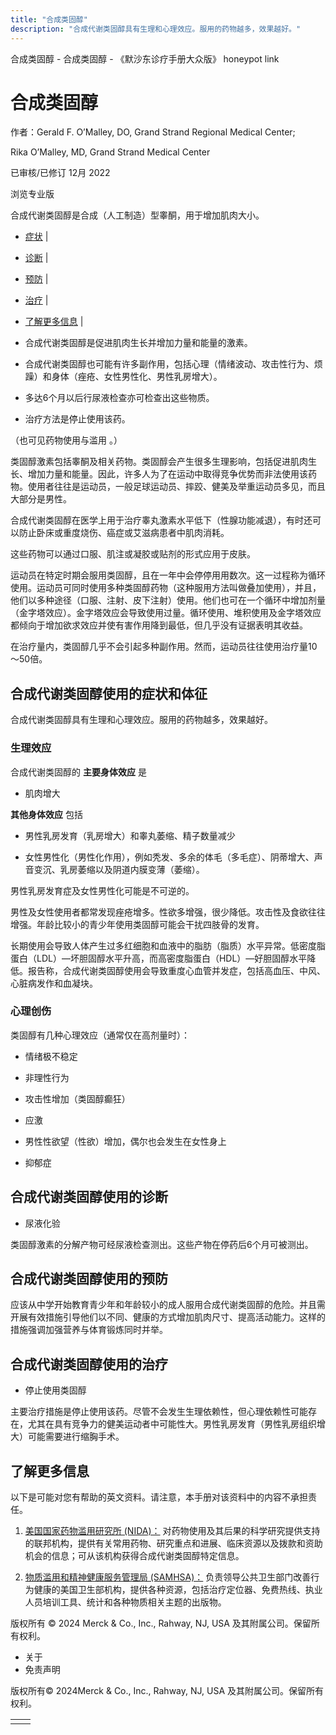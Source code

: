```yaml
---
title: "合成类固醇"
description: "合成代谢类固醇具有生理和心理效应。服用的药物越多，效果越好。"
---
```


﻿合成类固醇 \- 合成类固醇 \- 《默沙东诊疗手册大众版》 honeypot link

# 合成类固醇

作者：Gerald F. O’Malley, DO, Grand Strand Regional Medical Center;

Rika O’Malley, MD, Grand Strand Medical Center

已审核/已修订 12月 2022

浏览专业版

合成代谢类固醇是合成（人工制造）型睾酮，用于增加肌肉大小。

- [症状](#症状_v835249_zh) \|
- [诊断](#诊断_v835269_zh) \|
- [预防](#预防_v835272_zh) \|
- [治疗](#治疗_v835275_zh) \|
- [了解更多信息](#了解更多信息_v48768604_zh) \|

- 合成代谢类固醇是促进肌肉生长并增加力量和能量的激素。

- 合成代谢类固醇也可能有许多副作用，包括心理（情绪波动、攻击性行为、烦躁）和身体（痤疮、女性男性化、男性乳房增大）。

- 多达6个月以后行尿液检查亦可检查出这些物质。

- 治疗方法是停止使用该药。


（也可见药物使用与滥用 。）

类固醇激素包括睾酮及相关药物。类固醇会产生很多生理影响，包括促进肌肉生长、增加力量和能量。因此，许多人为了在运动中取得竞争优势而非法使用该药物。使用者往往是运动员，一般足球运动员、摔跤、健美及举重运动员多见，而且大部分是男性。

合成代谢类固醇在医学上用于治疗睾丸激素水平低下（性腺功能减退），有时还可以防止卧床或重度烧伤、癌症或艾滋病患者中肌肉消耗。

这些药物可以通过口服、肌注或凝胶或贴剂的形式应用于皮肤。

运动员在特定时期会服用类固醇，且在一年中会停停用用数次。这一过程称为循环使用。运动员可同时使用多种类固醇药物（这种服用方法叫做叠加使用），并且，他们以多种途径（口服、注射、皮下注射）使用。他们也可在一个循环中增加剂量（金字塔效应）。金字塔效应会导致使用过量。循环使用、堆积使用及金字塔效应都倾向于增加欲求效应并使有害作用降到最低，但几乎没有证据表明其收益。

在治疗量内，类固醇几乎不会引起多种副作用。然而，运动员往往使用治疗量10～50倍。

## 合成代谢类固醇使用的症状和体征

合成代谢类固醇具有生理和心理效应。服用的药物越多，效果越好。

### 生理效应

合成代谢类固醇的 **主要身体效应** 是

- 肌肉增大


**其他身体效应** 包括

- 男性乳房发育（乳房增大）和睾丸萎缩、精子数量减少

- 女性男性化（男性化作用），例如秃发、多余的体毛（多毛症）、阴蒂增大、声音变沉、乳房萎缩以及阴道内膜变薄（萎缩）。


男性乳房发育症及女性男性化可能是不可逆的。

男性及女性使用者都常发现痤疮增多。性欲多增强，很少降低。攻击性及食欲往往增强。年龄比较小的青少年使用类固醇可能会干扰四肢骨的发育。

长期使用会导致人体产生过多红细胞和血液中的脂肪（脂质）水平异常。低密度脂蛋白（LDL）—坏胆固醇水平升高，而高密度脂蛋白（HDL）—好胆固醇水平降低。报告称，合成代谢类固醇使用会导致重度心血管并发症，包括高血压、中风、心脏病发作和血凝块。

### 心理创伤

类固醇有几种心理效应（通常仅在高剂量时）：

- 情绪极不稳定

- 非理性行为

- 攻击性增加（类固醇癫狂）

- 应激

- 男性性欲望（性欲）增加，偶尔也会发生在女性身上

- 抑郁症


## 合成代谢类固醇使用的诊断

- 尿液化验


类固醇激素的分解产物可经尿液检查测出。这些产物在停药后6个月可被测出。

## 合成代谢类固醇使用的预防

应该从中学开始教育青少年和年龄较小的成人服用合成代谢类固醇的危险。并且需开展有效措施引导他们以不同、健康的方式增加肌肉尺寸、提高活动能力。这样的措施强调加强营养与体育锻炼同时并举。

## 合成代谢类固醇使用的治疗

- 停止使用类固醇


主要治疗措施是停止使用该药。尽管不会发生生理依赖性，但心理依赖性可能存在，尤其在具有竞争力的健美运动者中可能性大。男性乳房发育（男性乳房组织增大）可能需要进行缩胸手术。

## 了解更多信息

以下是可能对您有帮助的英文资料。请注意，本手册对该资料中的内容不承担责任。

1. [美国国家药物滥用研究所 (NIDA)：](https://www.drugabuse.gov/) 对药物使用及其后果的科学研究提供支持的联邦机构，提供有关常用药物、研究重点和进展、临床资源以及拨款和资助机会的信息；可从该机构获得合成代谢类固醇特定信息。

2. [物质滥用和精神健康服务管理局 (SAMHSA)：](http://www.samhsa.gov/) 负责领导公共卫生部门改善行为健康的美国卫生部机构，提供各种资源，包括治疗定位器、免费热线、执业人员培训工具、统计和各种物质相关主题的出版物。




版权所有 © 2024
Merck & Co., Inc., Rahway, NJ, USA 及其附属公司。保留所有权利。

- 关于
- 免责声明

版权所有© 2024Merck & Co., Inc., Rahway, NJ, USA 及其附属公司。保留所有权利。

|     |     |
| --- | --- |
|  |  |
